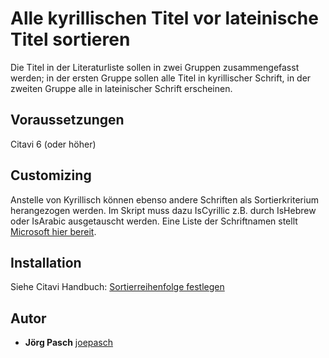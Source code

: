 # Alle kyrillischen Titel vor lateinische Titel sortieren

Die Titel in der Literaturliste sollen in zwei Gruppen zusammengefasst werden; in der ersten Gruppe sollen alle Titel in kyrillischer Schrift, in der zweiten Gruppe alle in lateinischer Schrift erscheinen.

## Voraussetzungen
Citavi 6 (oder höher)

## Customizing 
Anstelle von Kyrillisch können ebenso andere Schriften als Sortierkriterium herangezogen werden. Im Skript muss dazu IsCyrillic z.B. durch IsHebrew oder IsArabic ausgetauscht werden. Eine Liste der Schriftnamen stellt [Microsoft hier bereit](https://docs.microsoft.com/en-us/dotnet/standard/base-types/character-classes-in-regular-expressions#SupportedNamedBlocks).

## Installation
Siehe Citavi Handbuch: [Sortierreihenfolge festlegen](https://www1.citavi.com/sub/manual6/de/index.html?cse_sorting_the_bibliography.html)

## Autor

* **Jörg Pasch** [joepasch](https://github.com/joepasch)
